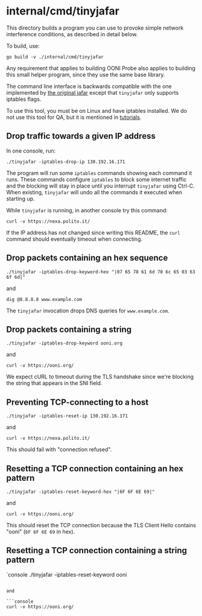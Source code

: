 # internal/cmd/tinyjafar

This directory builds a program you can use to provoke simple network
interference conditions, as described in detail below.

To build, use:

```console
go build -v ./internal/cmd/tinyjafar
```

Any requirement that applies to building OONI Probe also applies to
building this small helper program, since they use the same base library.

The command line interface is backwards compatible with the one
implemented by [the original jafar](https://github.com/ooni/probe-cli/tree/v3.18.1/internal/cmd/jafar)
except that `tinyjafar` only supports iptables flags.

To use this tool, you must be on Linux and have iptables installed. We do not
use this tool for QA, but it is mentioned in [tutorials](../../../internal/tutorial/).

## Drop traffic towards a given IP address

In one console, run:

```console
./tinyjafar -iptables-drop-ip 130.192.16.171
```

The program will run some `iptables` commands showing each command
it runs. These commands configure `iptables` to block some internet traffic
and the blocking will stay in place until you interrupt
`tinyjafar` using Ctrl-C. When existing, `tinyjafar` will
undo all the commands it executed when starting up.

While `tinyjafar` is running, in another console try this command:

```console
curl -v https://nexa.polito.it/
```

If the IP address has not changed since writing this README, the
`curl` command should eventually timeout when connecting.

## Drop packets containing an hex sequence

```console
./tinyjafar -iptables-drop-keyword-hex "|07 65 78 61 6d 70 6c 65 03 63 6f 6d|"
```

and

```console
dig @8.8.8.8 www.example.com
```

The `tinyjafar` invocation drops DNS queries for `www.example.com`.

## Drop packets containing a string

```console
./tinyjafar -iptables-drop-keyword ooni.org
```

and

```console
curl -v https://ooni.org/
```

We expect cURL to timeout during the TLS handshake since we're
blocking the string that appears in the SNI field.

## Preventing TCP-connecting to a host

```console
./tinyjafar -iptables-reset-ip 130.192.16.171
```

and

```console
curl -v https://nexa.polito.it/
```

This should fail with "connection refused".

## Resetting a TCP connection containing an hex pattern

```console
./tinyjafar -iptables-reset-keyword-hex "|6F 6F 6E 69|"
```

and

```console
curl -v https://ooni.org/
```

This should reset the TCP connection because the TLS Client Hello
contains "ooni" (`6F 6F 6E 69` in hex).

## Resetting a TCP connection containing a string pattern

`console
./tinyjafar -iptables-reset-keyword ooni
```

and

```console
curl -v https://ooni.org/
```
